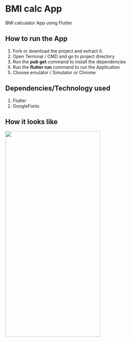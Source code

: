 # BMI calc App
BMI calculator App using Flutter 

## How to run the App
1. Fork or download the project and extract it.
2. Open Terminal / CMD and go to project directory
3. Run the **pub get** command to install the dependencies
4. Run the **flutter run** command to run the Application
5. Choose emulator / Simulator or Chrome

## Dependencies/Technology used
1. Flutter
2. GoogleFonts


## How it looks like 

<img src="https://user-images.githubusercontent.com/69889824/157816675-acbf7554-5512-4326-9986-4a00c4c446f2.png" width="300" height="650">
